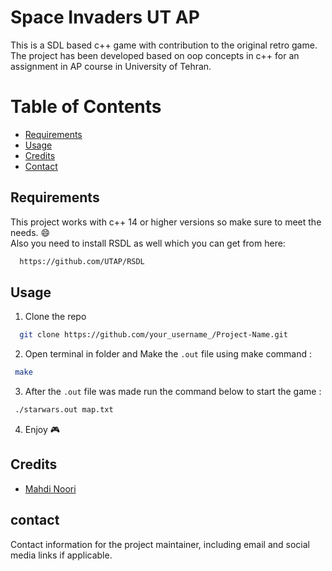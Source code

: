 # Space Invaders UT AP
This is a SDL based c++ game with contribution to the original retro game.
<br>
The project has been developed based on oop concepts in c++ for an assignment in AP course in University of Tehran.

# Table of Contents
* [Requirements](#requirements)
* [Usage](#usage)
* [Credits](#credits)
* [Contact](#contact)

## Requirements
This project works with c++ 14 or higher versions so make sure to meet the needs. 😄<br>
Also you need to install RSDL as well which you can get from here:
 ```sh
   https://github.com/UTAP/RSDL
   ```

## Usage
1. Clone the repo
 ```sh
   git clone https://github.com/your_username_/Project-Name.git
   ```
2. Open terminal in folder and Make the ``.out`` file using make command :
  ```sh
   make
   ```
3. After the ``.out`` file was made run the command below to start the game :
   
  ```sh
   ./starwars.out map.txt
   ```
4. Enjoy 🎮

## Credits
* [Mahdi Noori](https://choosealicense.com)

## contact
Contact information for the project maintainer, including email and social media links if applicable.
